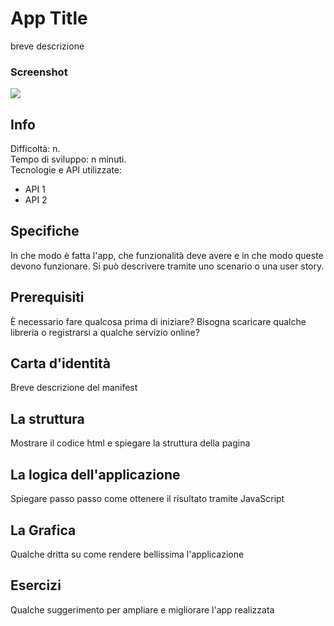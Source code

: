 # App Title
breve descrizione

### Screenshot
![](path/to/image)

## Info
Difficoltà: n.  
Tempo di sviluppo: n minuti.  
Tecnologie e API utilizzate:
* API 1
* API 2

## Specifiche
In che modo è fatta l'app, che funzionalità deve avere e in che modo queste devono funzionare. Si può descrivere tramite uno scenario o una user story.

## Prerequisiti
È necessario fare qualcosa prima di iniziare? Bisogna scaricare qualche libreria o registrarsi a qualche servizio online?

## Carta d'identità
Breve descrizione del manifest

## La struttura
Mostrare il codice html e spiegare la struttura della pagina

## La logica dell'applicazione
Spiegare passo passo come ottenere il risultato tramite JavaScript

## La Grafica
Qualche dritta su come rendere bellissima l'applicazione

## Esercizi
Qualche suggerimento per ampliare e migliorare l'app realizzata